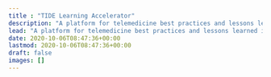 ```yaml
---
title : "TIDE Learning Accelerator"
description: "A platform for telemedicine best practices and lessons learned in disaster environments."
lead: "A platform for telemedicine best practices and lessons learned in disaster environments."
date: 2020-10-06T08:47:36+00:00
lastmod: 2020-10-06T08:47:36+00:00
draft: false
images: []
---
```

